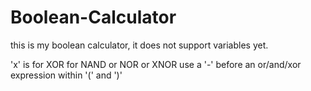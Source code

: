 # Boolean-Calculator
this is my boolean calculator, it does not support variables yet.

'x' is for XOR 
for NAND or NOR or XNOR use a '-' before an or/and/xor expression within '(' and ')'
